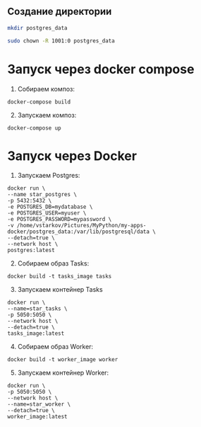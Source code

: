## Создание директории

```bash
mkdir postgres_data
```

```bash
sudo chown -R 1001:0 postgres_data
```

# Запуск через docker compose

1. Собираем композ:

```
docker-compose build
```

2. Запускаем композ:

```
docker-compose up
```


# Запуск через Docker


1. Запускаем Postgres:
   
```
docker run \
--name star_postgres \
-p 5432:5432 \
-e POSTGRES_DB=mydatabase \
-e POSTGRES_USER=myuser \
-e POSTGRES_PASSWORD=mypassword \
-v /home/vstarkov/Pictures/MyPython/my-apps-docker/postgres_data:/var/lib/postgresql/data \
--detach=true \
--network host \
postgres:latest
```

2. Собираем образ Tasks:

```
docker build -t tasks_image tasks
```

3. Запускаем контейнер Tasks

```
docker run \
--name=star_tasks \
-p 5050:5050 \
--network host \
--detach=true \
tasks_image:latest
```

4. Собираем образ Worker:

```
docker build -t worker_image worker
```

5. Запускаем контейнер Worker:

```
docker run \
-p 5050:5050 \
--network host \
--name=star_worker \
--detach=true \
worker_image:latest
```


